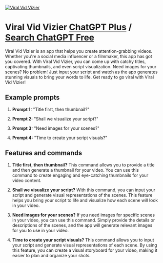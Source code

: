 
[![Viral Vid Vizier](https://files.oaiusercontent.com/file-pDIBefNRUemyITI8UXMvY1FC?se=2123-10-16T08%3A27%3A38Z&sp=r&sv=2021-08-06&sr=b&rscc=max-age%3D31536000%2C%20immutable&rscd=attachment%3B%20filename%3D3708ebcd-6ed3-4680-ba2a-4aa34bc21004.png&sig=V9bIXUYAWjOXhuJhRCjAXScLGMPbAw7mhcuDREnEvzM%3D)](https://chat.openai.com/g/g-vCJiu4wtM-viral-vid-vizier)

# Viral Vid Vizier [ChatGPT Plus](https://chat.openai.com/g/g-vCJiu4wtM-viral-vid-vizier) / [Search ChatGPT Free](https://gptcall.net/index.html#/?search=Viral%20Vid%20Vizier)

Viral Vid Vizier is an app that helps you create attention-grabbing videos. Whether you're a social media influencer or a filmmaker, this app has got you covered. With Viral Vid Vizier, you can come up with catchy titles, captivating thumbnails, and even script visualization. Need images for your scenes? No problem! Just input your script and watch as the app generates stunning visuals to bring your words to life. Get ready to go viral with Viral Vid Vizier!

## Example prompts

1. **Prompt 1:** "Title first, then thumbnail?"

2. **Prompt 2:** "Shall we visualize your script?"

3. **Prompt 3:** "Need images for your scenes?"

4. **Prompt 4:** "Time to create your script visuals?"

## Features and commands

1. **Title first, then thumbnail?**
This command allows you to provide a title and then generate a thumbnail for your video. You can use this command to create engaging and eye-catching thumbnails for your video content.

2. **Shall we visualize your script?**
With this command, you can input your script and generate visual representations of the scenes. This feature helps you bring your script to life and visualize how each scene will look in your video.

3. **Need images for your scenes?**
If you need images for specific scenes in your video, you can use this command. Simply provide the details or descriptions of the scenes, and the app will generate relevant images for you to use in your video.

4. **Time to create your script visuals?**
This command allows you to input your script and generate visual representations of each scene. By using this feature, you can create a visual storyboard for your video, making it easier to plan and organize your shots.


